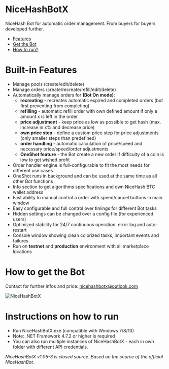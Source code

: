# NiceHashBotX
NiceHash Bot for automatic order management. 
From buyers for buyers developed further.

- [Features](#features)
- [Get the Bot](#get)
- [How to run?](#run)

# <a name="features"></a> Built-in Features

- Manage pools (create/edit/delete)
- Manage orders (create/recreate/refill/edit/delete)
- Automatically manage orders for **(Bot On mode)**:
    * **recreating** - recreates automatic expired and completed orders (but first preventing from completing)
    * **refilling** - automatic refill order with own defined amount if only a amount x is left in the order
    * **price adjustment** - keep price as low as possible to get hash (max. increase in x% and decrease price)
    * **own price step** - define a custom price step for price adjustments (only smaller steps than predefined)
    * **order handling** - automatic calculation of price/speed and necessary price/speed/order adjustments
    * **OneShot feature** - the Bot create a new order if difficulty of a coin is low to get wished profit
- Order handler engine is full-configurable to fit the most needs for different use cases
- OneShot runs in background and can be used at the same time as all other Bot functions
- Info section to get algorithms specifications and own NiceHash BTC wallet address
- Fast ability to manual control a order with speed/cancel buttons in main window
- Easy configurable and full control over timings for different Bot tasks
- Hidden settings can be changed over a config file (for experienced users)
- Optimized stability for 24/7 continuous operation, error log and auto-restart
- Console window showing clean colorized tasks, important events and failures
- Run on **testnet** and **production** environment with all marketplace locations

# <a name="get"></a> How to get the Bot

Contact for further infos and price: nicehashbotx@outlook.com

![NiceHashBotX](https://i.ibb.co/Kx56NZm/Nice-Hash-Bot-X.jpg)

# <a name="run"></a> Instructions on how to run
- Run NiceHashBotX.exe (compatible with Windows 7/8/10)
- Note: .NET Framework 4.7.2 or higher is required
- You can also run multiple instances of NiceHashBotX - each in own folder with different API credentials.

*NiceHashBotX v1.05-3 is closed source. Based on the source of the official NiceHashBot.*
